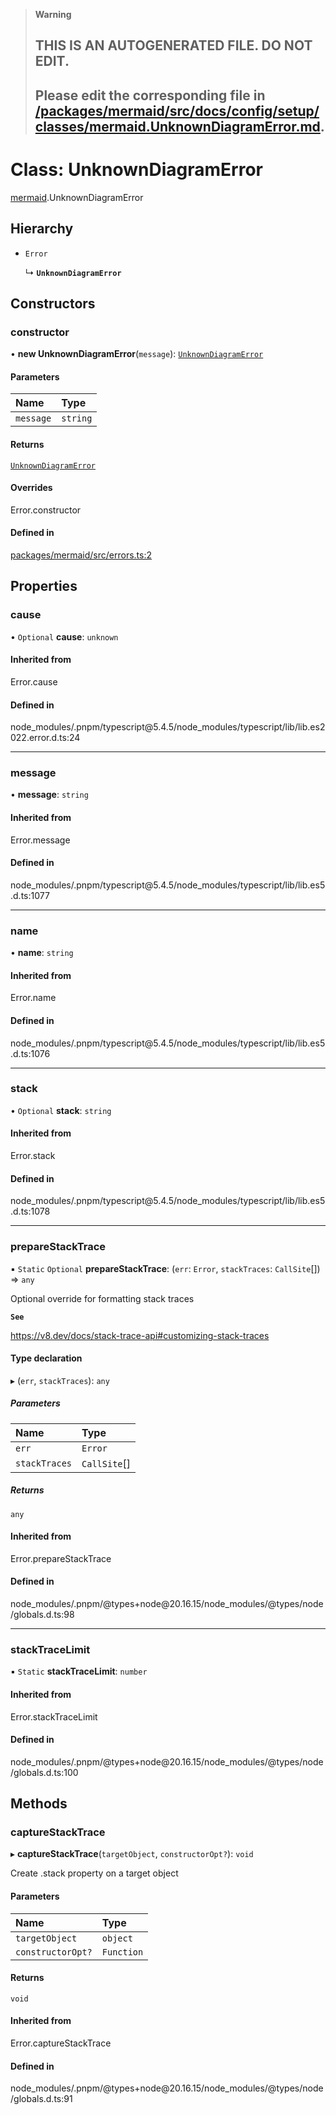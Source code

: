 > **Warning**
>
> ## THIS IS AN AUTOGENERATED FILE. DO NOT EDIT.
>
> ## Please edit the corresponding file in [/packages/mermaid/src/docs/config/setup/classes/mermaid.UnknownDiagramError.md](../../../../packages/mermaid/src/docs/config/setup/classes/mermaid.UnknownDiagramError.md).

# Class: UnknownDiagramError

[mermaid](../modules/mermaid.md).UnknownDiagramError

## Hierarchy

- `Error`

  ↳ **`UnknownDiagramError`**

## Constructors

### constructor

• **new UnknownDiagramError**(`message`): [`UnknownDiagramError`](mermaid.UnknownDiagramError.md)

#### Parameters

| Name      | Type     |
| :-------- | :------- |
| `message` | `string` |

#### Returns

[`UnknownDiagramError`](mermaid.UnknownDiagramError.md)

#### Overrides

Error.constructor

#### Defined in

[packages/mermaid/src/errors.ts:2](https://github.com/mermaid-js/mermaid/blob/master/packages/mermaid/src/errors.ts#L2)

## Properties

### cause

• `Optional` **cause**: `unknown`

#### Inherited from

Error.cause

#### Defined in

node_modules/.pnpm/typescript\@5.4.5/node_modules/typescript/lib/lib.es2022.error.d.ts:24

---

### message

• **message**: `string`

#### Inherited from

Error.message

#### Defined in

node_modules/.pnpm/typescript\@5.4.5/node_modules/typescript/lib/lib.es5.d.ts:1077

---

### name

• **name**: `string`

#### Inherited from

Error.name

#### Defined in

node_modules/.pnpm/typescript\@5.4.5/node_modules/typescript/lib/lib.es5.d.ts:1076

---

### stack

• `Optional` **stack**: `string`

#### Inherited from

Error.stack

#### Defined in

node_modules/.pnpm/typescript\@5.4.5/node_modules/typescript/lib/lib.es5.d.ts:1078

---

### prepareStackTrace

▪ `Static` `Optional` **prepareStackTrace**: (`err`: `Error`, `stackTraces`: `CallSite`\[]) => `any`

Optional override for formatting stack traces

**`See`**

<https://v8.dev/docs/stack-trace-api#customizing-stack-traces>

#### Type declaration

▸ (`err`, `stackTraces`): `any`

##### Parameters

| Name          | Type          |
| :------------ | :------------ |
| `err`         | `Error`       |
| `stackTraces` | `CallSite`\[] |

##### Returns

`any`

#### Inherited from

Error.prepareStackTrace

#### Defined in

node_modules/.pnpm/@types+node\@20.16.15/node_modules/@types/node/globals.d.ts:98

---

### stackTraceLimit

▪ `Static` **stackTraceLimit**: `number`

#### Inherited from

Error.stackTraceLimit

#### Defined in

node_modules/.pnpm/@types+node\@20.16.15/node_modules/@types/node/globals.d.ts:100

## Methods

### captureStackTrace

▸ **captureStackTrace**(`targetObject`, `constructorOpt?`): `void`

Create .stack property on a target object

#### Parameters

| Name              | Type       |
| :---------------- | :--------- |
| `targetObject`    | `object`   |
| `constructorOpt?` | `Function` |

#### Returns

`void`

#### Inherited from

Error.captureStackTrace

#### Defined in

node_modules/.pnpm/@types+node\@20.16.15/node_modules/@types/node/globals.d.ts:91
